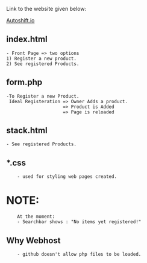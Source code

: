 Link to the website given below:

[Autoshift.io](https://autoshift.000webhostapp.com/)

## index.html
    - Front Page => two options
    1) Register a new product.
    2) See registered Products.

## form.php
    -To Register a new Product.
     Ideal Registeration => Owner Adds a product.
                         => Product is Added
                         => Page is reloaded
## stack.html
    - See registered Products.
## *.css
        - used for styling web pages created.
# NOTE:
        At the moment:
        - Searchbar shows : "No items yet registered!"
## Why Webhost
        - github doesn't allow php files to be loaded.
